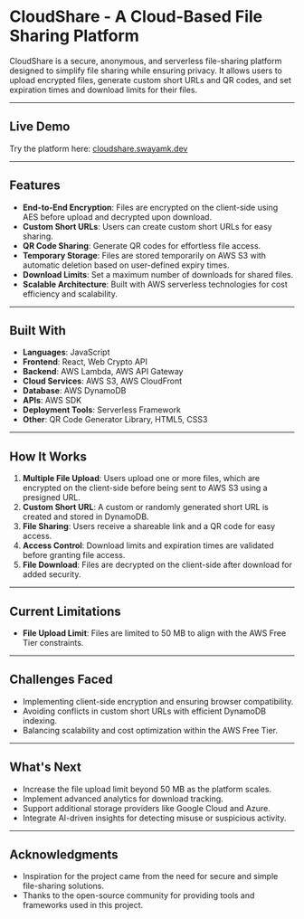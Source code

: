 # **CloudShare - A Cloud-Based File Sharing Platform**

CloudShare is a secure, anonymous, and serverless file-sharing platform designed to simplify file sharing while ensuring privacy. It allows users to upload encrypted files, generate custom short URLs and QR codes, and set expiration times and download limits for their files.

---

## **Live Demo**

Try the platform here: [cloudshare.swayamk.dev](https://cloudshare.swayamk.dev)

---

## **Features**

- **End-to-End Encryption**: Files are encrypted on the client-side using AES before upload and decrypted upon download.
- **Custom Short URLs**: Users can create custom short URLs for easy sharing.
- **QR Code Sharing**: Generate QR codes for effortless file access.
- **Temporary Storage**: Files are stored temporarily on AWS S3 with automatic deletion based on user-defined expiry times.
- **Download Limits**: Set a maximum number of downloads for shared files.
- **Scalable Architecture**: Built with AWS serverless technologies for cost efficiency and scalability.

---

## **Built With**

- **Languages**: JavaScript
- **Frontend**: React, Web Crypto API
- **Backend**: AWS Lambda, AWS API Gateway
- **Cloud Services**: AWS S3, AWS CloudFront
- **Database**: AWS DynamoDB
- **APIs**: AWS SDK
- **Deployment Tools**: Serverless Framework
- **Other**: QR Code Generator Library, HTML5, CSS3

---

## **How It Works**

1. **Multiple File Upload**: Users upload one or more files, which are encrypted on the client-side before being sent to AWS S3 using a presigned URL.
2. **Custom Short URL**: A custom or randomly generated short URL is created and stored in DynamoDB.
3. **File Sharing**: Users receive a shareable link and a QR code for easy access.
4. **Access Control**: Download limits and expiration times are validated before granting file access.
5. **File Download**: Files are decrypted on the client-side after download for added security.

---

## **Current Limitations**

- **File Upload Limit**: Files are limited to 50 MB to align with the AWS Free Tier constraints.

---

## **Challenges Faced**

- Implementing client-side encryption and ensuring browser compatibility.
- Avoiding conflicts in custom short URLs with efficient DynamoDB indexing.
- Balancing scalability and cost optimization within the AWS Free Tier.

---

## **What's Next**

- Increase the file upload limit beyond 50 MB as the platform scales.
- Implement advanced analytics for download tracking.
- Support additional storage providers like Google Cloud and Azure.
- Integrate AI-driven insights for detecting misuse or suspicious activity.

---

## **Acknowledgments**

- Inspiration for the project came from the need for secure and simple file-sharing solutions.
- Thanks to the open-source community for providing tools and frameworks used in this project.
